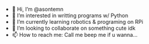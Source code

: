 - 👋 Hi, I’m @asontemn
- 👀 I’m interested in writting programs w/ Python
- 🌱 I’m currently learning robotics & programing on RPi
- 💞️ I’m looking to collaborate on something cute idk
- 📫 How to reach me: Call me beep me if u wanna...
<!---
asontemn/asontemn is a ✨ special ✨ repository because its `README.md` (this file) appears on your GitHub profile.
You can click the Preview link to take a look at your changes.
--->
